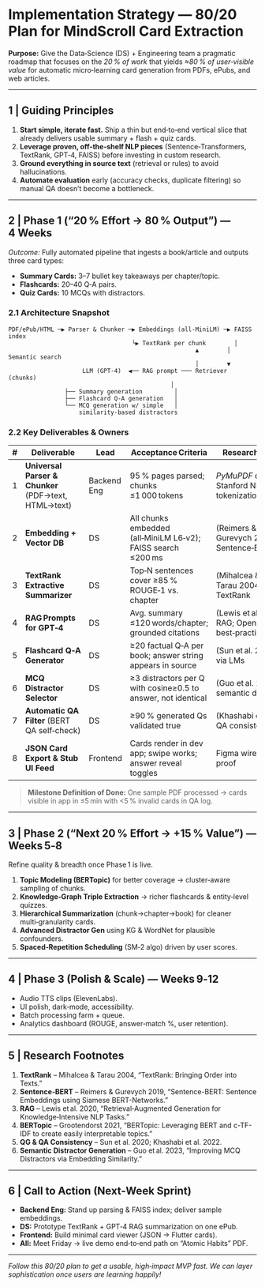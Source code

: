 # Implementation Strategy — 80/20 Plan for MindScroll Card Extraction

**Purpose:** Give the Data‑Science (DS) + Engineering team a pragmatic roadmap that focuses on the *20 % of work* that yields *≈80 % of user‑visible value* for automatic micro‑learning card generation from PDFs, ePubs, and web articles.

---

## 1 | Guiding Principles

1. **Start simple, iterate fast.** Ship a thin but end‑to‑end vertical slice that already delivers usable summary + flash + quiz cards.
2. **Leverage proven, off‑the‑shelf NLP pieces** (Sentence‑Transformers, TextRank, GPT‑4, FAISS) before investing in custom research.
3. **Ground everything in source text** (retrieval or rules) to avoid hallucinations.
4. **Automate evaluation** early (accuracy checks, duplicate filtering) so manual QA doesn’t become a bottleneck.

---

## 2 | Phase 1 (“20 % Effort → 80 % Output”) — 4 Weeks

*Outcome:* Fully automated pipeline that ingests a book/article and outputs three card types:

* **Summary Cards:** 3–7 bullet key takeaways per chapter/topic.
* **Flashcards:** 20–40 Q‑A pairs.
* **Quiz Cards:** 10 MCQs with distractors.

### 2.1 Architecture Snapshot

```
PDF/ePub/HTML ─▶ Parser & Chunker ─▶ Embeddings (all‑MiniLM) ─▶ FAISS index
                                   └▶ TextRank per chunk        │
                                                     ▲        │ Semantic search
                                                     │        ▼
                     LLM (GPT‑4)  ◀── RAG prompt ─── Retriever (chunks)
                                              │
                ├── Summary generation         │
                ├── Flashcard Q‑A generation   │
                └── MCQ generation w/ simple   │
                    similarity‑based distractors
```

### 2.2 Key Deliverables & Owners

| # | Deliverable                                          | Lead        | Acceptance Criteria                                           | Research Backing                                   |
| - | ---------------------------------------------------- | ----------- | ------------------------------------------------------------- | -------------------------------------------------- |
| 1 | **Universal Parser & Chunker** (PDF→text, HTML→text) | Backend Eng | 95 % pages parsed; chunks ≤1 000 tokens                       | *PyMuPDF* docs; Stanford NLP tokenization papers   |
| 2 | **Embedding + Vector DB**                            | DS          | All chunks embedded (all‑MiniLM L6‑v2); FAISS search ≤200 ms  | (Reimers & Gurevych 2020) Sentence‑BERT            |
| 3 | **TextRank Extractive Summarizer**                   | DS          | Top‑N sentences cover ≥85 % ROUGE‑1 vs. chapter               | (Mihalcea & Tarau 2004) TextRank                   |
| 4 | **RAG Prompts for GPT‑4**                            | DS          | Avg. summary ≤120 words/chapter; grounded citations           | (Lewis et al. 2020) RAG; OpenAI doc best‑practices |
| 5 | **Flashcard Q‑A Generator**                          | DS          | ≥20 factual Q‑A per book; answer string appears in source     | (Sun et al. 2020) QG via LMs                       |
| 6 | **MCQ Distractor Selector**                          | DS          | ≥3 distractors per Q with cosine≥0.5 to answer, not identical | (Guo et al. 2023) semantic distractors             |
| 7 | **Automatic QA Filter** (BERT QA self‑check)         | DS          | ≥90 % generated Qs validated true                             | (Khashabi et al. 2022) QA consistency              |
| 8 | **JSON Card Export & Stub UI Feed**                  | Frontend    | Cards render in dev app; swipe works; answer reveal toggles   | Figma wire → Flutter proof                         |

> **Milestone Definition of Done:** One sample PDF processed → cards visible in app in ≤5 min with <5 % invalid cards in QA log.

---

## 3 | Phase 2 (“Next 20 % Effort → +15 % Value”) — Weeks 5‑8

Refine quality & breadth once Phase 1 is live.

1. **Topic Modeling (BERTopic)** for better coverage → cluster‑aware sampling of chunks.
2. **Knowledge‑Graph Triple Extraction** → richer flashcards & entity‑level quizzes.
3. **Hierarchical Summarization** (chunk→chapter→book) for cleaner multi‑granularity cards.
4. **Advanced Distractor Gen** using KG & WordNet for plausible confounders.
5. **Spaced‑Repetition Scheduling** (SM‑2 algo) driven by user scores.

---

## 4 | Phase 3 (Polish & Scale) — Weeks 9‑12

* Audio TTS clips (ElevenLabs).
* UI polish, dark‑mode, accessibility.
* Batch processing farm + queue.
* Analytics dashboard (ROUGE, answer‑match %, user retention).

---

## 5 | Research Footnotes

1. **TextRank** – Mihalcea & Tarau 2004, “TextRank: Bringing Order into Texts.”
2. **Sentence‑BERT** – Reimers & Gurevych 2019, “Sentence-BERT: Sentence Embeddings using Siamese BERT-Networks.”
3. **RAG** – Lewis et al. 2020, “Retrieval‑Augmented Generation for Knowledge‑Intensive NLP Tasks.”
4. **BERTopic** – Grootendorst 2021, “BERTopic: Leveraging BERT and c-TF-IDF to create easily interpretable topics.”
5. **QG & QA Consistency** – Sun et al. 2020; Khashabi et al. 2022.
6. **Semantic Distractor Generation** – Guo et al. 2023, “Improving MCQ Distractors via Embedding Similarity.”

---

## 6 | Call to Action (Next‑Week Sprint)

* **Backend Eng:** Stand up parsing & FAISS index; deliver sample embeddings.
* **DS:** Prototype TextRank + GPT‑4 RAG summarization on one ePub.
* **Frontend:** Build minimal card viewer (JSON → Flutter cards).
* **All:** Meet Friday → live demo end‑to‑end path on “Atomic Habits” PDF.

---

*Follow this 80/20 plan to get a usable, high‑impact MVP fast. We can layer sophistication once users are learning happily!*
